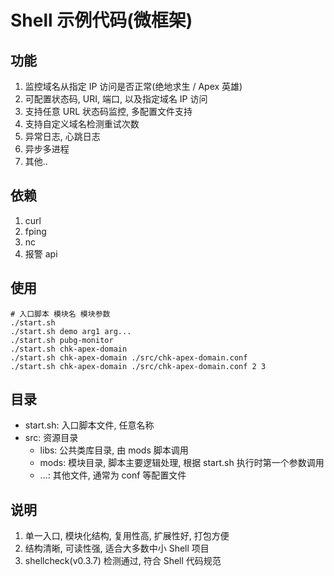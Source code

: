 # Shell 示例代码(微框架)

## 功能

1. 监控域名从指定 IP 访问是否正常(绝地求生 / Apex 英雄)
2. 可配置状态码, URI, 端口, 以及指定域名 IP 访问
3. 支持任意 URL 状态码监控, 多配置文件支持
4. 支持自定义域名检测重试次数
5. 异常日志, 心跳日志
6. 异步多进程
7. 其他..

## 依赖

1. curl
2. fping
3. nc
4. 报警 api

## 使用

```
# 入口脚本 模块名 模块参数
./start.sh
./start.sh demo arg1 arg...
./start.sh pubg-monitor
./start.sh chk-apex-domain
./start.sh chk-apex-domain ./src/chk-apex-domain.conf
./start.sh chk-apex-domain ./src/chk-apex-domain.conf 2 3
```

## 目录

- start.sh: 入口脚本文件, 任意名称
- src: 资源目录
    - libs: 公共类库目录, 由 mods 脚本调用
    - mods: 模块目录, 脚本主要逻辑处理, 根据 start.sh 执行时第一个参数调用
    - ...: 其他文件, 通常为 conf 等配置文件

## 说明

1. 单一入口, 模块化结构, 复用性高, 扩展性好, 打包方便
2. 结构清晰, 可读性强, 适合大多数中小 Shell 项目
3. shellcheck(v0.3.7) 检测通过, 符合 Shell 代码规范
